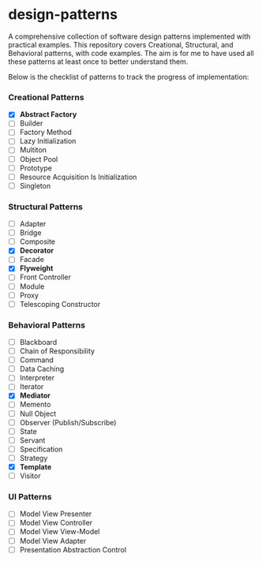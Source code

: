 # design-patterns
A comprehensive collection of software design patterns implemented with practical examples. This repository covers Creational, Structural, and Behavioral patterns, with code examples. The aim is for me to have used all these patterns at least once to better understand them.

Below is the checklist of patterns to track the progress of implementation:

### Creational Patterns
- [x] **Abstract Factory**  
- [ ] Builder  
- [ ] Factory Method  
- [ ] Lazy Initialization  
- [ ] Multiton  
- [ ] Object Pool  
- [ ] Prototype  
- [ ] Resource Acquisition Is Initialization  
- [ ] Singleton  

### Structural Patterns
- [ ] Adapter  
- [ ] Bridge  
- [ ] Composite  
- [x] **Decorator**
- [ ] Facade  
- [x] **Flyweight**  
- [ ] Front Controller  
- [ ] Module  
- [ ] Proxy  
- [ ] Telescoping Constructor  

### Behavioral Patterns
- [ ] Blackboard  
- [ ] Chain of Responsibility  
- [ ] Command  
- [ ] Data Caching  
- [ ] Interpreter  
- [ ] Iterator  
- [x] **Mediator**  
- [ ] Memento  
- [ ] Null Object  
- [ ] Observer (Publish/Subscribe)  
- [ ] State  
- [ ] Servant  
- [ ] Specification  
- [ ] Strategy  
- [x] **Template**  
- [ ] Visitor  

### UI Patterns
- [ ] Model View Presenter  
- [ ] Model View Controller  
- [ ] Model View View-Model  
- [ ] Model View Adapter  
- [ ] Presentation Abstraction Control  